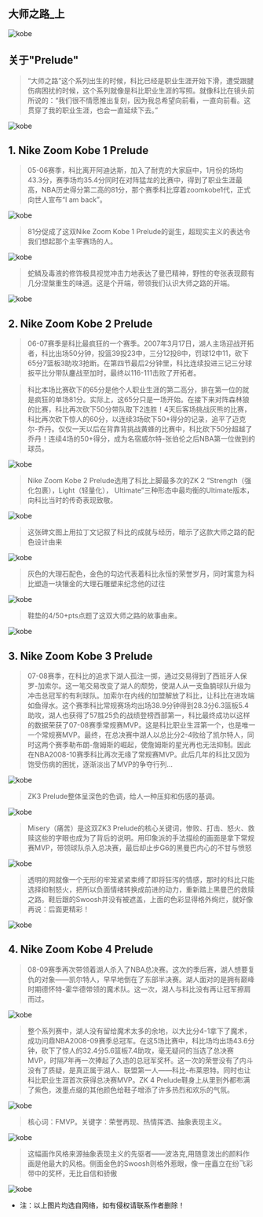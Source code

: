 ##  大师之路_上

![kobe](//coolcdn.igetcool.com/p/2020/8/730a39b6a7bd392efa1907f305e046ea.webp)

##  关于"Prelude"

> “大师之路”这个系列出生的时候，科比已经是职业生涯开始下滑，遭受跟腱伤病困扰的时候，这个系列就像是科比职业生涯的写照。就像科比在镜头前所说的：“我们很不情愿推出复刻，因为我总希望向前看，一直向前看。这贯穿了我的职业生涯，也会一直延续下去。”

![kobe](//coolcdn.igetcool.com/p/2020/8/8f3840876b3cdd6de5013a0c688bde22.webp)

##  1. Nike Zoom Kobe 1 Prelude

> 05-06赛季，科比离开阿迪达斯，加入了耐克的大家庭中，1月份的场均43.3分，赛季场均35.4分同时在对阵猛龙的比赛中，得到了职业生涯最高，NBA历史得分第二高的81分，那个赛季科比穿着zoomkobe1代，正式向世人宣布“I am back”。

![kobe](//coolcdn.igetcool.com/p/2020/8/c9ee0c0257f2e67d922a053bde49aa75.webp)

> 81分促成了这双Nike Zoom Kobe 1 Prelude的诞生，超现实主义的表达令我们想起那个主宰赛场的人。

![kobe](//coolcdn.igetcool.com/p/2020/8/128986d515310654a0a015e29d8aad84.webp)

> 蛇鳞及毒液的修饰极具视觉冲击力地表达了曼巴精神，野性的夸张表现颇有几分涅槃重生的味道。这是个开端，带领我们认识大师之路的开端。

![kobe](//coolcdn.igetcool.com/p/2020/8/355ae17a4b83f0c8d447bc8aaceeece7.webp)

##  2. Nike Zoom Kobe 2 Prelude

> 06-07赛季是科比最疯狂的一个赛季。2007年3月17日，湖人主场迎战开拓者，科比出场50分钟，投篮39投23中，三分12投8中，罚球12中11，砍下65分7篮板3助攻3抢断。在第四节最后2分钟里，科比连续投进三记三分球扳平比分带队鏖战至加时，最终以116-111击败了开拓者。

> 科比本场比赛砍下的65分是他个人职业生涯的第二高分，排在第一位的就是疯狂的单场81分。实际上，这65分只是一场开始。在接下来对阵森林狼的比赛，科比再次砍下50分带队取下2连胜！4天后客场挑战灰熊的比赛，科比再次砍下惊人的60分，以连续3场砍下50+得分的记录，追平了迈克尔-乔丹。仅仅一天以后在背靠背挑战黄蜂的比赛中，科比砍下50分超越了乔丹！连续4场的50+得分，成为名宿威尔特-张伯伦之后NBA第一位做到的球员。

![kobe](//coolcdn.igetcool.com/p/2020/8/5ff60e1bc94365e71c55c212df28cbdf.webp)

> Nike Zoom Kobe 2 Prelude选用了科比上脚最多次的ZK 2 “Strength（强化包裹），Light（轻量化）， Ultimate”三种形态中最均衡的Ultimate版本，向科比当时的传奇表现致敬。

![kobe](//coolcdn.igetcool.com/p/2020/8/3264cfc6cb984dbac783e4799f220d24.webp)

> 这张碑文图上用拉丁文记叙了科比的成就与经历，暗示了这款大师之路的配色设计由来

![kobe](//coolcdn.igetcool.com/p/2020/8/b5e41a0f58be6015b4daa3c3e8986732.webp)

> 灰色的大理石配色，金色的勾边代表着科比永恒的荣誉岁月，同时寓意为科比塑造一块镶金的大理石雕塑来纪念他的过往

![kobe](//coolcdn.igetcool.com/p/2020/8/5f1e45d9ad21a8d681bfe9f76cdfefdf.webp)

> 鞋垫的4/50+pts点题了这双大师之路的故事由来。

![kobe](//coolcdn.igetcool.com/p/2020/8/118af7ae91b5eaf3e7b55360ec5b7a7d.webp)

##  3. Nike Zoom Kobe 3 Prelude

> 07-08赛季，在科比的追求下湖人孤注一掷，通过交易得到了西班牙人保罗-加索尔。这一笔交易改变了湖人的颓势，使湖人从一支鱼腩球队升级为冲击总冠军的有利球队。加索尔在内线的加盟解放了科比，让科比在进攻端如鱼得水。这个赛季科比常规赛场均出场38.9分钟得到28.3分6.3篮板5.4助攻，湖人也获得了57胜25负的战绩登榜西部第一，科比最终成功以这样的数据荣获了07-08赛季常规赛MVP。这是科比职业生涯第一个，也是唯一一个常规赛MVP。最终，在总决赛中湖人以总比分2-4败给了凯尔特人，同时这两个赛季勒布朗-詹姆斯的崛起，使詹姆斯的星光再也无法抑制。因此在NBA2008-10赛季科比再次无缘了常规赛MVP。此后几年的科比又因为饱受伤病的困扰，逐渐淡出了MVP的争夺行列...


![kobe](//coolcdn.igetcool.com/p/2020/8/e45ef8bfe319853d1e8aeeb1ba809e7c.webp)

> ZK3 Prelude整体呈深色的色调，给人一种压抑和伤感的基调。

![kobe](//coolcdn.igetcool.com/p/2020/8/291f0d375d778b50819217ee4999b15e.webp)

> Misery（痛苦）是这双ZK3 Prelude的核心关键词，惨败、打击、怒火、救赎这些的字眼也成为了背后的说明。用印象派的手法描绘的画面是拿下常规赛MVP，带领球队杀入总决赛，最后却止步G6的黑曼巴内心的不甘与愤怒

![kobe](//coolcdn.igetcool.com/p/2020/8/45107f4027361f52cf8d68f1029070eb.webp)

> 透明的网就像一个无形的牢笼紧紧束缚了即将狂泻的情感，那时的科比只能选择抑制怒火，把所以负面情绪转换成前进的动力，重新踏上黑曼巴的救赎之路。鞋后跟的Swoosh并没有被遮盖，上面的色彩显得格外绚烂，就好像再说：后面更精彩！

![kobe](//coolcdn.igetcool.com/p/2020/8/71a64fea1bc2f5605240e136d4f0fd61.webp)

##  4. Nike Zoom Kobe 4 Prelude

> 08-09赛季再次带领着湖人杀入了NBA总决赛。这次的季后赛，湖人想要复仇的对象——凯尔特人，早早地倒在了东部半决赛。湖人面对的是拥有巅峰时期德怀特-霍华德带领的魔术队。这一次，湖人与科比没有再让冠军擦肩而过。

![kobe](//coolcdn.igetcool.com/p/2020/8/38b1c13cf1b9753e294af33c10d76a63.webp)

> 整个系列赛中，湖人没有留给魔术太多的余地，以大比分4-1拿下了魔术，成功问鼎NBA2008-09赛季总冠军。在这5场比赛中，科比场均出场43.6分钟，砍下了惊人的32.4分5.6篮板7.4助攻，毫无疑问的当选了总决赛MVP，时隔7年再一次捧起了久违的总冠军奖杯。这一次的荣誉没有了内斗没有了质疑，是真正属于湖人、联盟第一人——科比-布莱恩特。同时也让科比职业生涯首次获得总决赛MVP。ZK 4 Prelude鞋身上从里到外都布满了紫色，泼墨点缀的其他颜色给鞋子增添了许多热烈和欢乐的气氛。

![kobe](//coolcdn.igetcool.com/p/2020/8/e9e70525553d91e6647125bdfcf12eb5.webp)

> 核心词：FMVP。关键字：荣誉再现、热情挥洒、抽象表现主义。

![kobe](//coolcdn.igetcool.com/p/2020/8/e47f82e99e99d3d973561afa2a14c1cd.webp)

> 这幅画作风格来源抽象表现主义的先驱者——波洛克,用随意泼出的颜料作画是他最大的风格。侧面金色的Swoosh则格外惹眼，像一座矗立在纷飞彩带中的奖杯，无比自信和骄傲

![kobe](//coolcdn.igetcool.com/p/2020/8/2efc1b529b89bdee84e985ce0dae386a.webp)

- 注：以上图片均选自网络，如有侵权请联系作者删除！